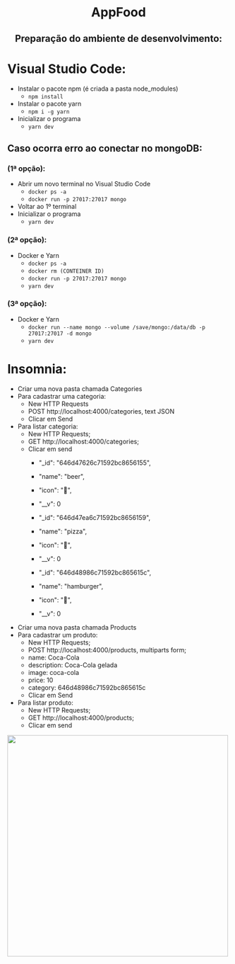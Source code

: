 <h1 align="center">AppFood</h1>
<h2 align="center">Preparação do ambiente de desenvolvimento:</h2>

# Visual Studio Code:
+ Instalar o pacote npm (é criada a pasta node_modules)
    - `npm install`
+ Instalar o pacote yarn
    - `npm i -g yarn`
+ Inicializar o programa
    - `yarn dev`

## Caso ocorra erro ao conectar no mongoDB:
### (1ª opção):
+ Abrir um novo terminal no Visual Studio Code
    - `docker ps -a`
    - `docker run -p 27017:27017 mongo`
+ Voltar ao 1º terminal
+  Inicializar o programa
    - `yarn dev`
### (2ª opção):
+  Docker e Yarn
    - `docker ps -a`
    - `docker rm (CONTEINER ID)`
    - `docker run -p 27017:27017 mongo`
    - `yarn dev`
### (3ª opção):
+  Docker e Yarn
    - `docker run --name mongo --volume /save/mongo:/data/db -p 27017:27017 -d mongo`
    - `yarn dev`

# Insomnia:
+ Criar uma nova pasta chamada Categories
+ Para cadastrar uma categoria:
	- New HTTP Requests
	- POST http://localhost:4000/categories, text JSON
	- Clicar em Send		
+ Para listar categoria:
	- New HTTP Requests;
	- GET http://localhost:4000/categories;
	- Clicar em send
		- "_id": "646d47626c71592bc8656155",
		- "name": "beer",
		- "icon": "🍺",
		- "__v": 0
		
		- "_id": "646d47ea6c71592bc8656159",
		- "name": "pizza",
		- "icon": "🍕",
		- "__v": 0
		
		- "_id": "646d48986c71592bc865615c",
		- "name": "hamburger",
		- "icon": "🍔",
		- "__v": 0
+ Criar uma nova pasta chamada Products
+ Para cadastrar um produto:
	- New HTTP Requests;
	- POST http://localhost:4000/products, multiparts form;
	- name: Coca-Cola
	- description: Coca-Cola gelada
	- image: coca-cola
	- price: 10
	- category: 646d48986c71592bc865615c
	- Clicar em Send
+ Para listar produto:
	- New HTTP Requests;
	- GET http://localhost:4000/products;
	- Clicar em send
<p float="center">
 <img src="https://github.com/rebaeoliveira/pw_app_Food/assets/115327624/6e972a00-32c7-47fc-92cc-da8a5f9fa06d" width="500" />
</p>
